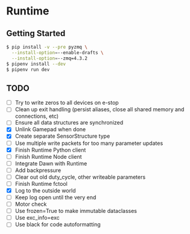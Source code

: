 # Runtime

## Getting Started

```sh
$ pip install -v --pre pyzmq \
  --install-option=--enable-drafts \
  --install-option=--zmq=4.3.2
$ pipenv install --dev
$ pipenv run dev
```

## TODO

- [ ] Try to write zeros to all devices on e-stop
- [ ] Clean up exit handling (persist aliases, close all shared memory and connections, etc)
- [ ] Ensure all data structures are synchronized
- [x] Unlink Gamepad when done
- [x] Create separate SensorStructure type
- [ ] Use multiple write packets for too many parameter updates
- [x] Finish Runtime Python client
- [ ] Finish Runtime Node client
- [ ] Integrate Dawn with Runtime
- [ ] Add backpressure
- [ ] Clear out old duty_cycle, other writeable parameters
- [ ] Finish Runtime fctool
- [x] Log to the outside world
- [ ] Keep log open until the very end
- [ ] Motor check
- [ ] Use frozen=True to make immutable dataclasses
- [ ] Use exc_info=exc
- [ ] Use black for code autoformatting
